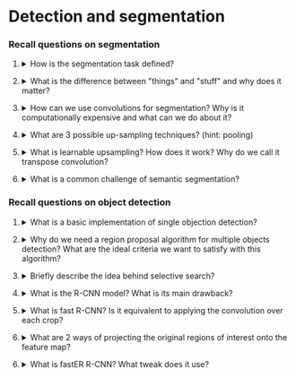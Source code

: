# Detection and segmentation

### Recall questions on segmentation

1. <details markdown=1><summary markdown="span"> How is the segmentation task defined? </summary>
    
    \
	We want to ==label each pixel in the image with a category label==. We ==do not 
	request the differentiation of instances.==

	![](../../static/AML/seg1.png)

</details>


2. <details markdown=1><summary markdown="span"> What is the difference between "things" and "stuff" and why does it matter?  </summary>
    
    \
    Things are ==individual instances with separate identities, recognised by "looking" at the entirety of the object==. Stuff, instead, ==can be identified at a pixel level, for instance looking at the texture==.

</details>


3. <details markdown=1><summary markdown="span">  How can we use convolutions for segmentation? Why is it computationally expensive and what can we do about it? </summary>
    
    \
    We can ==extract each patch and try to classify it a CNN==, but it is very expensive! We can also try to ==apply convolutions to the whole image==, but if the original resolution is too high we'd still have the same issue. \
    The solution in this case is called a ==U-shaped network, in which we leverage sampling and up-sampling==.

	![](../../static/AML/seg2.png)

</details>


4. <details markdown=1><summary markdown="span"> What are 3 possible up-sampling techniques? (hint: pooling)  </summary>
    
    \
    Unpooling techniques:
    - ==Nearest Neighbour==: ![](../../static/AML/seg3.png)
    - ==Bed of Nails==: ![](../../static/AML/seg4.png)
    - ==Max Unpooling==: ==remember which element was the max, the others are 0== ![](../../static/AML/seg5.png)

</details>


5. <details markdown=1><summary markdown="span"> What is learnable upsampling? How does it work? Why do we call it transpose convolution?  </summary>
    
    \
    The idea is that ==our upsampling function is now approximated by a convolution itself==. To be more precise, we have what is called a ==transpose convolution, as we can reconstruct the original matrix by multiplying the convoluted patch for a learned filter that has the dimensions of the transposed original one==. It's easy to see it in an example:

	![](../../static/AML/seg6.png)

	In this example, the kernel matrix is $4 \times 6$, the image $6 \times 1$. To regain the original patch, we multiply the convoluted patch ($4 \times 1$) for a $6 \times 4$ kernel, which has transposed dimensions w.r.t. to the original.
	==For overlapping patches, values are added==. Note that the image has to be flattened in 1D in order for this to work.

</details>


6. <details markdown=1><summary markdown="span">  What is a common challenge of semantic segmentation? </summary>
    
    \
    ==It is hard to annotate each pixel==: few labels are used, ==the rest is labeled as other==. A few solutions for ==label propagation and semi automatic labelling== were also developed.


</details>

### Recall questions on object detection

1. <details markdown=1><summary markdown="span"> What is a basic implementation of single objection detection? </summary>
    
    \
    

</details>


2. <details markdown=1><summary markdown="span"> Why do we need a region proposal algorithm for multiple objects detection?  What are the ideal criteria we want to satisfy with this algorithm? </summary>
    
    \
    

</details>


3. <details markdown=1><summary markdown="span"> Briefly describe the idea behind selective search? </summary>
    
    \
    

</details>


4. <details markdown=1><summary markdown="span"> What is the R-CNN model? What is its main drawback? </summary>
    
    \
    

</details>


5. <details markdown=1><summary markdown="span"> What is fast R-CNN? Is it equivalent to applying the convolution over each crop? </summary>
    
    \
    

</details>


6. <details markdown=1><summary markdown="span"> What are 2 ways of projecting the original regions of interest  onto the feature map? </summary>
    
    \
    

</details>


6. <details markdown=1><summary markdown="span"> What is fastER R-CNN? What tweak does it use? </summary>
    
    \
    

</details>